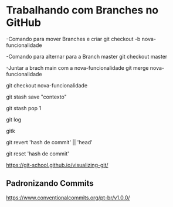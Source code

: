 # Trabalhando com Branches no GitHub

-Comando para mover Branches e criar
git checkout -b nova-funcionalidade 

-Comando para alternar para a Branch master
git checkout master

-Juntar a brach main com a nova-funcionalidade
git merge nova-funcionalidade 

git checkout nova-funcionalidade 

git stash save "contexto"

git stash pop 1

git log 

gitk

git revert 'hash de commit' || 'head'

git reset 'hash de commit'

https://git-school.github.io/visualizing-git/


## Padronizando Commits

https://www.conventionalcommits.org/pt-br/v1.0.0/

